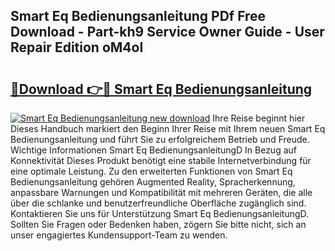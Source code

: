 ## Smart Eq Bedienungsanleitung PDf Free Download - Part-kh9 Service Owner Guide - User Repair Edition oM4oI

# <h2><a href="http://df1vg2d.blite.top/?on=Smart+Eq+Bedienungsanleitung">🔗Download 👉🔴 Smart Eq Bedienungsanleitung</a></h2>

[![Smart Eq Bedienungsanleitung new download](https://i.imgur.com/lujVjoI.png)](http://df1vg2d.blite.top/?on=Smart+Eq+Bedienungsanleitung)
Ihre Reise beginnt hier Dieses Handbuch markiert den Beginn Ihrer Reise mit Ihrem neuen Smart Eq Bedienungsanleitung und führt Sie zu erfolgreichem Betrieb und Freude. Wichtige Informationen Smart Eq BedienungsanleitungD In Bezug auf Konnektivität Dieses Produkt benötigt eine stabile Internetverbindung für eine optimale Leistung. Zu den erweiterten Funktionen von Smart Eq Bedienungsanleitung gehören Augmented Reality, Spracherkennung, anpassbare Warnungen und Kompatibilität mit mehreren Geräten, die alle über die schlanke und benutzerfreundliche Oberfläche zugänglich sind. Kontaktieren Sie uns für Unterstützung Smart Eq BedienungsanleitungD. Sollten Sie Fragen oder Bedenken haben, zögern Sie bitte nicht, sich an unser engagiertes Kundensupport-Team zu wenden.
